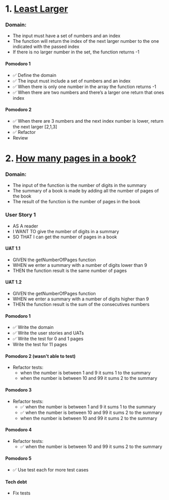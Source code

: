 # 1. [Least Larger](https://www.codewars.com/kata/5f8341f6d030dc002a69d7e4)

### Domain:
- The input must have a set of numbers and an index
- The function will return the index of the next larger number to the one indicated with the passed index
- If there is no larger number in the set, the function returns -1 

#### Pomodoro 1
- ✅ Define the domain
- ✅ The input must include a set of numbers and an index
- ✅ When there is only one number in the array the function returns -1
- ✅ When there are two numbers and there’s a larger one return that ones index

#### Pomodoro 2
- ✅ When there are 3 numbers and the next index number is lower, return the next larger [2,1,3]
- ✅ Refactor
- Review

# 2. [How many pages in a book?](https://www.codewars.com/kata/622de76d28bf330057cd6af8)

### Domain:
- The input of the function is the number of digits in the summary
- The summary of a book is made by adding all the number of pages of the book
- The result of the function is the number of pages in the book

### User Story 1
- AS A reader
- I WANT TO give the number of digits in a summary
- SO THAT I can get the number of pages in a book

#### UAT 1.1
- GIVEN the getNumberOfPages function
- WHEN we enter a summary with a number of digits lower than 9
- THEN the function result is the same number of pages

#### UAT 1.2
- GIVEN the getNumberOfPages function
- WHEN we enter a summary with a number of digits higher than 9
- THEN the function result is the sum of the consecutives numbers

#### Pomodoro 1
- ✅ Write the domain
- ✅ Write the user stories and UATs
- ✅ Write the test for 0 and 1 pages
- Write the test for 11 pages

#### Pomodoro 2 (wasn't able to test)
- Refactor tests: 
  - when the number is between 1 and 9 it sums 1 to the summary
  - when the number is between 10 and 99 it sums 2 to the summary

#### Pomodoro 3
- Refactor tests: 
  - ✅ when the number is between 1 and 9 it sums 1 to the summary
  - ✅ when the number is between 10 and 99 it sums 2 to the summary
  - when the number is between 10 and 99 it sums 2 to the summary

#### Pomodoro 4
- Refactor tests: 
  - ✅ when the number is between 10 and 99 it sums 2 to the summary

#### Pomodoro 5
- ✅ Use test each for more test cases
  
#### Tech debt
- Fix tests